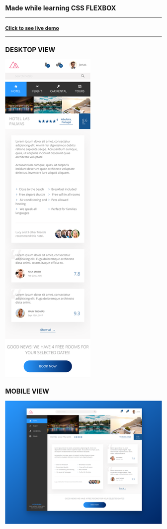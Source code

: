## Made while learning CSS FLEXBOX

<hr>

### [Click to see live demo](https://trillo-sass-web.netlify.app/)

<hr>

## DESKTOP VIEW

![Screenshot](/img/website-screenshot.png)

## MOBILE VIEW

![Screenshot](/img/website-screenshot-mobile.png)
